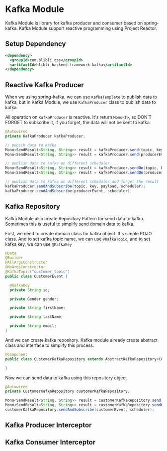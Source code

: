 # Kafka Module

Kafka Module is library for kafka producer and consumer based on spring-kafka. 
Kafka Module support reactive programming using Project Reactor. 

## Setup Dependency

```xml
<dependency>
  <groupId>com.blibli.oss</groupId>
  <artifactId>blibli-backend-framework-kafka</artifactId>
</dependency>
```

## Reactive Kafka Producer

When we using spring-kafka, we can use `KafkaTemplate` to publish data to kafka, 
but in Kafka Module, we use `KafkaProducer` class to publish data to kafka.

All operation on `KafkaProducer` is reactive. It's return `Mono<T>`, 
so DON'T FORGET to subscribe it, if you forget, the data will not be sent to kafka.

```java
@Autowired
private KafkaProducer kafkaProducer;

// pubsih data to kafka 
Mono<SendResult<String, String>> result = kafkaProducer.send(topic, key, payload);
Mono<SendResult<String, String>> result = kafkaProducer.send(producerEvent);

// publish data to kafka on different scheduler 
Mono<SendResult<String, String>> result = kafkaProducer.sendOn(topic, key, payload, scheduler);
Mono<SendResult<String, String>> result = kafkaProducer.sendOn(producerEvent, scheduler);

// publish data to kafka on different scheduler and forget the result
kafkaProducer.sendAndSubscribe(topic, key, payload, scheduler);
kafkaProducer.sendAndSubscribe(producerEvent, scheduler);
```

## Kafka Repository

Kafka Module also create Repository Pattern for send data to kafka. Sometimes this is useful to simplify send domain data to kafka.

First, we need to create domain class for kafka object. It's simple POJO class. And to set kafka topic name, 
we can use `@KafkaTopic`, and to set kafka key, we can use `@KafkaKey`

```java
@Data
@Builder
@AllArgsConstructor
@NoArgsConstructor
@KafkaTopic("customer_topic")
public class CustomerEvent {

  @KafkaKey
  private String id;

  private Gender gender;

  private String firstName;

  private String lastName;

  private String email;
}
```

And we can create kafka repository. Kafka module already create abstract class and interface to simplify this process.

```java
@Component
public class CustomerKafkaRepository extends AbstractKafkaRepository<CustomerEvent> implements KafkaRepository<CustomerEvent> {

}
``` 

Now we can send data to kafka using this repository object

```java
@Autowired
private CustomerKafkaRepository customerKafkaRepository;

Mono<SendResult<String, String>> result = customerKafkaRepository.send(customerEvent);
Mono<SendResult<String, String>> result = customerKafkaRepository.sendOn(customerEvent, scheduler);
customerKafkaRepository.sendAndSubscribe(customerEvent, scheduler);
```

## Kafka Producer Interceptor

## Kafka Consumer Interceptor